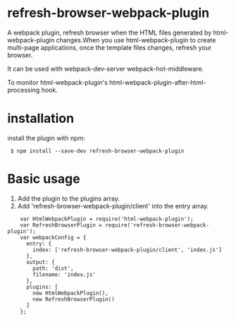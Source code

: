 refresh-browser-webpack-plugin
=
A webpack plugin, refresh browser when the HTML files generated by html-webpack-plugin changes.When you use html-webpack-plugin to create multi-page applications, once the template files changes,
refresh your browser.

It can be used with webpack-dev-server webpack-hot-middleware.

To monitor html-webpack-plugin's html-webpack-plugin-after-html-processing hook.

installation
=

install the plugin with npm:
```shell
 $ npm install --save-dev refresh-browser-webpack-plugin
```
Basic usage
====
1. Add the plugin to the plugins array.
2. Add 'refresh-browser-webpack-plugin/client' into the entry array.
```
    var HtmlWebpackPlugin = require('html-webpack-plugin');
    var RefreshBrowserPlugin = require('refresh-browser-webpack-plugin');
    var webpackConfig = {
      entry: {
        index: ['refresh-browser-webpack-plugin/client', 'index.js']
      },
      output: {
        path: 'dist',
        filename: 'index.js'
      },
      plugins: [
        new HtmlWebpackPlugin(),
        new RefreshBrowserPlugin()
      ]
    };
```